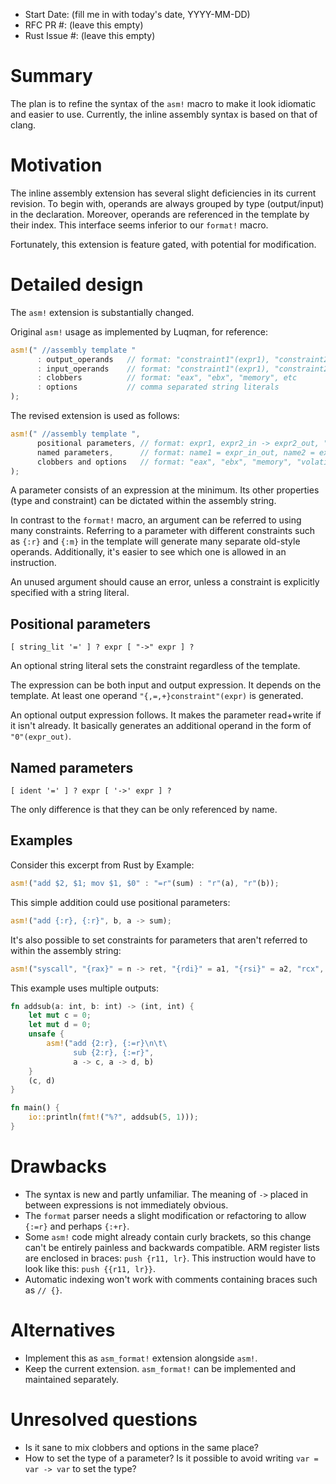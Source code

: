 - Start Date: (fill me in with today's date, YYYY-MM-DD)
- RFC PR #: (leave this empty)
- Rust Issue #: (leave this empty)

# Summary

The plan is to refine the syntax of the `asm!` macro to make it look idiomatic
and easier to use. Currently, the inline assembly syntax is based on that
of clang.

# Motivation

The inline assembly extension has several slight deficiencies in its current
revision. To begin with, operands are always grouped by type (output/input) in
the declaration. Moreover, operands are referenced in the template by their
index. This interface seems inferior to our `format!` macro.

Fortunately, this extension is feature gated, with potential for modification.

# Detailed design

The `asm!` extension is substantially changed.

Original `asm!` usage as implemented by Luqman, for reference:

```rust
asm!(" //assembly template "
      : output_operands   // format: "constraint1"(expr1), "constraint2"(expr2), etc
      : input_operands    // format: "constraint1"(expr1), "constraint2"(expr2), etc
      : clobbers          // format: "eax", "ebx", "memory", etc
      : options           // comma separated string literals
);
```

The revised extension is used as follows:

```rust
asm!(" //assembly template ",
      positional parameters, // format: expr1, expr2_in -> expr2_out, "{eax}" = expr3_in -> expr3_out, etc
      named parameters,      // format: name1 = expr_in_out, name2 = expr_in -> expr_out, etc
      clobbers and options   // format: "eax", "ebx", "memory", "volatile", "intel" etc
);
```

A parameter consists of an expression at the minimum. Its other properties
(type and constraint) can be dictated within the assembly string.

In contrast to the `format!` macro, an argument can be referred to using many
constraints.
Referring to a parameter with different constraints such as `{:r}` and `{:m}`
in the template will generate many separate old-style operands. Additionally,
it's easier to see which one is allowed in an instruction.

An unused argument should cause an error, unless a constraint is explicitly
specified with a string literal.

## Positional parameters

```
[ string_lit '=' ] ? expr [ "->" expr ] ?
```

An optional string literal sets the constraint regardless of the template.

The expression can be both input and output expression. It depends on the
template. At least one operand `"{,=,+}constraint"(expr)` is generated.

An optional output expression follows. It makes the parameter read+write if
it isn't already. It basically generates an additional operand in the form of
`"0"(expr_out)`.

## Named parameters

```
[ ident '=' ] ? expr [ '->' expr ] ?
```

The only difference is that they can be only referenced by name.

## Examples

Consider this excerpt from Rust by Example:

```rust
asm!("add $2, $1; mov $1, $0" : "=r"(sum) : "r"(a), "r"(b));
```

This simple addition could use positional parameters:

```rust
asm!("add {:r}, {:r}", b, a -> sum);
```

It's also possible to set constraints for parameters that aren't referred to
within the assembly string:

```rust
asm!("syscall", "{rax}" = n -> ret, "{rdi}" = a1, "{rsi}" = a2, "rcx", "r11", "memory", "volatile");
```

This example uses multiple outputs:

```rust
fn addsub(a: int, b: int) -> (int, int) {
    let mut c = 0;
    let mut d = 0;
    unsafe {
        asm!("add {2:r}, {:=r}\n\t\
              sub {2:r}, {:=r}",
              a -> c, a -> d, b)
    }
    (c, d)
}

fn main() {
    io::println(fmt!("%?", addsub(5, 1)));
}
```

# Drawbacks

* The syntax is new and partly unfamiliar. The meaning of `->` placed in
between expressions is not immediately obvious.
* The `format` parser needs a slight modification or refactoring to allow
`{:=r}` and perhaps `{:+r}`.
* Some `asm!` code might already contain curly brackets, so this change can't
be entirely painless and backwards compatible. ARM register lists are enclosed
in braces: `push {r11, lr}`. This instruction would have to look like this:
`push {{r11, lr}}`.
* Automatic indexing won't work with comments containing braces such as `// {}`.

# Alternatives

* Implement this as `asm_format!` extension alongside `asm!`.
* Keep the current extension. `asm_format!` can be implemented and maintained
separately.

# Unresolved questions

* Is it sane to mix clobbers and options in the same place?
* How to set the type of a parameter? Is it possible to avoid writing
`var = var -> var` to set the type?
